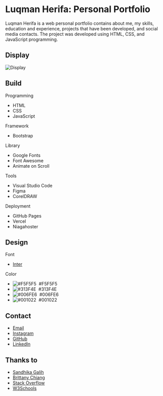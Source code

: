 # Luqman Herifa: Personal Portfolio
Luqman Herifa is a web personal portfolio contains about me, my skills, education and experience, projects that have been developed, and social media contacts. The project was developed using HTML, CSS, and JavaScript programming.

## Display
![Display](https://luqmanherifa.site/images/imgluqmanherifa.png)

## Build
Programming
  - HTML
  - CSS
  - JavaScript

Framework
  - Bootstrap

Library
  - Google Fonts
  - Font Awesome
  - Animate on Scroll

Tools
  - Visual Studio Code
  - Figma
  - CorelDRAW

Deployment
  - GitHub Pages
  - Vercel
  - Niagahoster

## Design
Font
  - [Inter](https://fonts.google.com/specimen/Inter)
  
Color
  - ![#F5F5F5](https://placehold.co/20x20/F5F5F5/F5F5F5.png)  #F5F5F5
  - ![#313F4E](https://placehold.co/20x20/313F4E/313F4E.png)  #313F4E
  - ![#006FE6](https://placehold.co/20x20/006FE6/006FE6.png)  #006FE6
  - ![#001022](https://placehold.co/20x20/001022/001022.png)  #001022
  
## Contact
  - [Email](mailto:luqmanherifa@gmail.com)
  - [Instagram](https://www.instagram.com/luqmanherifa)
  - [GitHub](https://github.com/luqmanherifa)
  - [LinkedIn](https://www.linkedin.com/in/luqmanherifa)

## Thanks to
  - [Sandhika Galih](https://github.com/sandhikagalih)
  - [Brittany Chiang](https://github.com/bchiang7)
  - [Stack Overflow](https://stackoverflow.com)
  - [W3Schools](https://www.w3schools.com)
